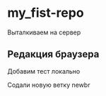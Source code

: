 ﻿# my_fist-repo
Выталкиваем на сервер
## Редакция браузера

Добавим тест локально

Содали новую ветку newbr

